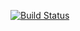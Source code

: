 [![Build Status](https://travis-ci.com/eFroD/flashcards.svg?branch=master)](https://travis-ci.com/eFroD/flashcards)